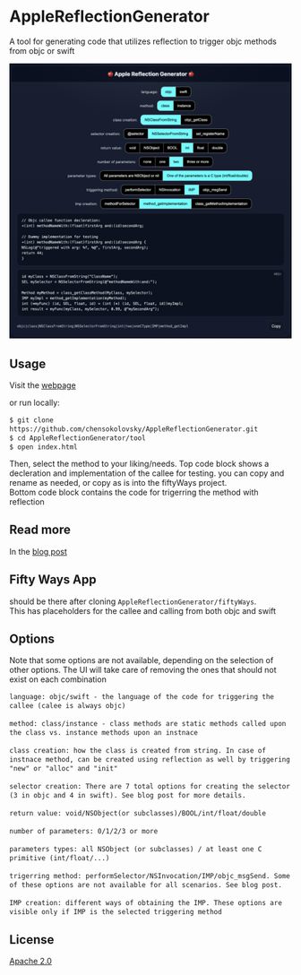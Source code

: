 # AppleReflectionGenerator
A tool for generating code that utilizes reflection to trigger objc methods from objc or swift


![main image](assets/mainImage.png)


## Usage

Visit the [webpage](https://chensokolovsky.github.io/AppleReflectionGenerator/tool/index.html)

or run locally:
```
$ git clone https://github.com/chensokolovsky/AppleReflectionGenerator.git
$ cd AppleReflectionGenerator/tool
$ open index.html
```

Then, select the method to your liking/needs.
Top code block shows a decleration and implementation of the callee for testing. you can copy and rename as needed, or copy as is into the fiftyWays project.  
Bottom code block contains the code for trigerring the method with reflection

## Read more
In the [blog post](https://chensokolovsky.github.io/FuzzerAmoreBlog/posts/apple_reflection_generator.html)

## Fifty Ways App
should be there after cloning ```AppleReflectionGenerator/fiftyWays```.  
This has placeholders for the callee and calling from both objc and swift

## Options
Note that some options are not available, depending on the selection of other options. The UI will take care of removing the ones that should not exist on each combination

```
language: objc/swift - the language of the code for triggering the callee (calee is always objc)

method: class/instance - class methods are static methods called upon the class vs. instance methods upon an instnace

class creation: how the class is created from string. In case of instnace method, can be created using reflection as well by triggering "new" or "alloc" and "init"

selector creation: There are 7 total options for creating the selector (3 in objc and 4 in swift). See blog post for more details.

return value: void/NSObject(or subclasses)/BOOL/int/float/double

number of parameters: 0/1/2/3 or more

parameters types: all NSObject (or subclasses) / at least one C primitive (int/float/...)

trigerring method: performSelector/NSInvocation/IMP/objc_msgSend. Some of these options are not available for all scenarios. See blog post.

IMP creation: different ways of obtaining the IMP. These options are visible only if IMP is the selected triggering method
```

## License
[Apache 2.0](./LICENSE)

